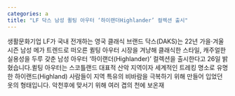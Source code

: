```yaml
---
categories: a
title: "LF 닥스 남성 퀼팅 아우터 ‘하이랜더Highlander’ 컬렉션 출시"
---
```

생활문화기업 LF가 국내 전개하는 영국 클래식 브랜드 닥스(DAKS)는 22년 가을&middot;겨울 시즌 남성 메가 트렌드로 떠오른 퀼팅 아우터 시장을 겨냥해 클래식한 스타일, 캐주얼한 실용성을 두루 갖춘 남성 아우터 &lsquo;하이랜더(Highlander)&rsquo; 컬렉션을 출시한다고 26일 밝혔습니다.퀼팅 아우터는 스코틀랜드 대표적 산악 지역이자 세계적인 트레킹 명소로 유명한 하이랜드(Highland) 사람들이 지역 특유의 비바람을 극복하기 위해 만들어 입었던 옷의 형태입니다. 악천후에 맞서기 위해 여러 겹의 천에 보온재